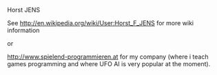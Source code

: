 Horst JENS

See <http://en.wikipedia.org/wiki/User:Horst_F_JENS> for more wiki
information

or

<http://www.spielend-programmieren.at> for my company (where i teach
games programming and where UFO AI is very popular at the moment).